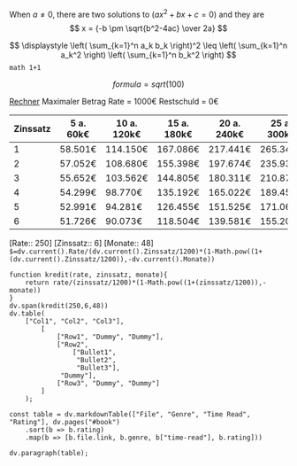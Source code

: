 
When $a \ne 0$, there are two solutions to $(ax^2 + bx + c = 0)$ and they are 
$$ x = {-b \pm \sqrt{b^2-4ac} \over 2a} $$

$$
\displaystyle
\left( \sum_{k=1}^n a_k b_k \right)^2
\leq
\left( \sum_{k=1}^n a_k^2 \right)
\left( \sum_{k=1}^n b_k^2 \right)
$$
``math 1+1``
```math
formula= sqrt(100)
```

[Rechner](https://www.finanzfluss.de/rechner/kreditlaufzeit-berechnen/)
Maximaler Betrag
Rate = 1000€
Restschuld = 0€

|Zinssatz| 5 a. 60k€ |10 a. 120k€| 15 a. 180k€| 20 a. 240k€ | 25 a. 300k€ | 30 a. 360k€|
|-|-|-|-|-|-|-|
|1|58.501€|114.150€|167.086€|217.441€|265.342€|310.907€|
|2|57.052€|108.680€|155.398€|197.674€|235.930€|270.549€|
|3|55.652€|103.562€|144.805€|180.311€|210.876€|237.189€|
|4|54.299€|98.770€|135.192€|165.022€|189.452€|209.461€|
|5|52.991€|94.281€|126.455€|151.525€|171.060€|186.282€|
|6|51.726€|90.073€|118.504€|139.581€|155.207€|166.792€|


[Rate:: 250]
[Zinssatz:: 6]
[Monate:: 48]
`$=dv.current().Rate/(dv.current().Zinssatz/1200)*(1-Math.pow((1+(dv.current().Zinssatz/1200)),-dv.current().Monate))`

```dataviewjs
function kredit(rate, zinssatz, monate){
	return rate/(zinssatz/1200)*(1-Math.pow((1+(zinssatz/1200)),-monate))
}
dv.span(kredit(250,6,48))
dv.table(
    ["Col1", "Col2", "Col3"],
        [
            ["Row1", "Dummy", "Dummy"],
            ["Row2", 
                ["Bullet1",
                 "Bullet2",
                 "Bullet3"],
             "Dummy"],
            ["Row3", "Dummy", "Dummy"]
        ]
    );

const table = dv.markdownTable(["File", "Genre", "Time Read", "Rating"], dv.pages("#book")
    .sort(b => b.rating)
    .map(b => [b.file.link, b.genre, b["time-read"], b.rating]))

dv.paragraph(table);

```

